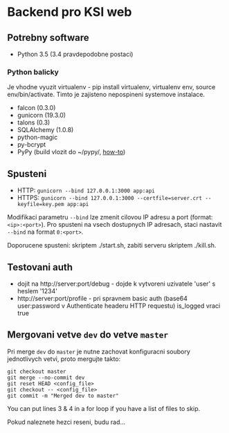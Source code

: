 # Backend pro KSI web

## Potrebny software

* Python 3.5 (3.4 pravdepodobne postaci)

### Python balicky

Je vhodne vyuzit virtualenv - pip install virtualenv, virtualenv env, source env/bin/activate. Timto je zajisteno nepospineni systemove instalace.

* falcon (0.3.0)
* gunicorn (19.3.0)
* talons (0.3)
* SQLAlchemy (1.0.8)
* python-magic
* py-bcrypt
* PyPy (build vlozit do ~/pypy/, [how-to](http://doc.pypy.org/en/latest/build.html))

## Spusteni

* HTTP: `gunicorn --bind 127.0.0.1:3000 app:api`
* HTTPS: `gunicorn --bind 127.0.0.1:3000 --certfile=server.crt --keyfile=key.pem app:api`

Modifikaci parametru `--bind` lze zmenit cilovou IP adresu a port (format: `<ip>:<port>`). Pro spusteni na vsech dostupnych IP adresach, staci nastavit `--bind` na format `0:<port>`.

Doporucene spusteni: skriptem ./start.sh, zabiti serveru skriptem ./kill.sh.

## Testovani auth

* dojit na http://server:port/debug - dojde k vytvoreni uzivatele 'user' s heslem '1234'
* http://server:port/profile - pri spravnem basic auth (base64 user:password v Authenticate headeru HTTP requestu) is_logged vraci true

## Mergovani vetve `dev` do vetve `master`

Pri merge `dev` do `master` je nutne zachovat konfiguracni soubory jednotlivych vetvi, proto mergujte takto:

	git checkout master
	git merge --no-commit dev
	git reset HEAD <config_file>
	git checkout -- <config_file>
	git commit -m "Merged dev to master"

You can put lines 3 & 4 in a for loop if you have a list of files to skip.

Pokud naleznete hezci reseni, budu rad...

